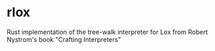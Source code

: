 # rlox
Rust implementation of the tree-walk interpreter for Lox from Robert Nystrom's book "Crafting Interpreters"
